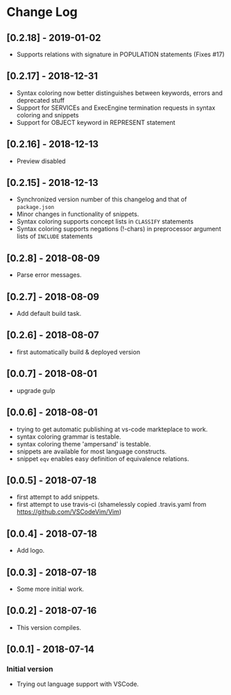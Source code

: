 # Change Log

## [0.2.18] - 2019-01-02

- Supports relations with signature in POPULATION statements (Fixes #17)

## [0.2.17] - 2018-12-31

- Syntax coloring now better distinguishes between keywords, errors and deprecated stuff
- Support for SERVICEs and ExecEngine termination requests in syntax coloring and snippets
- Support for OBJECT keyword in REPRESENT statement

## [0.2.16] - 2018-12-13

- Preview disabled

## [0.2.15] - 2018-12-13

- Synchronized version number of this changelog and that of `package.json`
- Minor changes in functionality of snippets.
- Syntax coloring supports concept lists in `CLASSIFY` statements
- Syntax coloring supports negations (!-chars) in preprocessor argument lists of `INCLUDE` statements

## [0.2.8] - 2018-08-09

- Parse error messages. 

## [0.2.7] - 2018-08-09

- Add default build task. 

## [0.2.6] - 2018-08-07

- first automatically build & deployed version

## [0.0.7] - 2018-08-01

- upgrade gulp

## [0.0.6] - 2018-08-01

- trying to get automatic publishing at vs-code markteplace to work.
- syntax coloring grammar is testable.
- syntax coloring theme 'ampersand' is testable.
- snippets are available for most language constructs.
- snippet `eqv` enables easy definition of equivalence relations.

## [0.0.5] - 2018-07-18

- first attempt to add snippets.
- first attempt to use travis-ci (shamelessly copied .travis.yaml from <https://github.com/VSCodeVim/Vim>)

## [0.0.4] - 2018-07-18

- Add logo.

## [0.0.3] - 2018-07-18

- Some more initial work.

## [0.0.2] - 2018-07-16

- This version compiles.

## [0.0.1] - 2018-07-14

### Initial version

- Trying out language support with VSCode.
